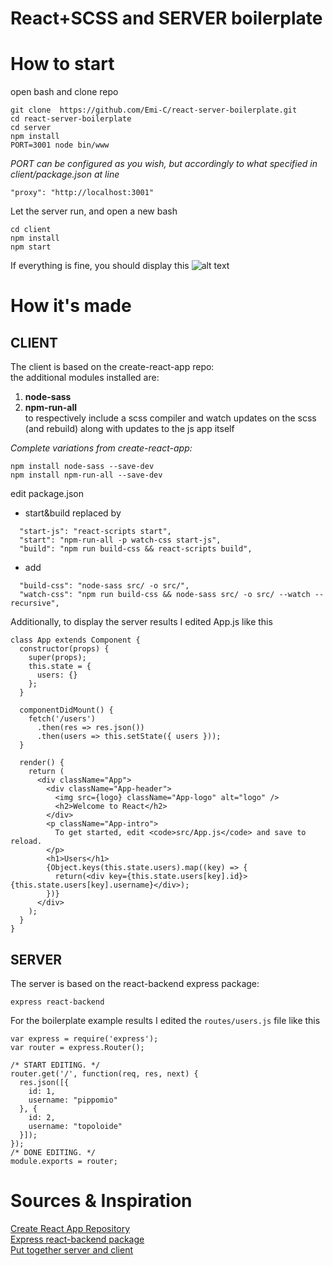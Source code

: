# **React+SCSS and SERVER boilerplate**

# How to start
open bash and clone repo  
```
git clone  https://github.com/Emi-C/react-server-boilerplate.git
cd react-server-boilerplate
cd server
npm install
PORT=3001 node bin/www
```
*PORT can be configured as you wish, but accordingly to what specified in client/package.json at line*
```
"proxy": "http://localhost:3001"
```

Let the server run, and open a new bash
```
cd client
npm install
npm start
```
If everything is fine, you should display this
![alt text](http://i67.tinypic.com/11r83f8.png "Working App")


# How it's made
## **CLIENT**
The client is based on the create-react-app repo:  
the additional modules installed are:  
  1. **node-sass**  
  2. **npm-run-all**  
to respectively include a scss compiler and watch updates on the scss (and rebuild) along with updates to the js app itself

*Complete variations from create-react-app:*  
```
npm install node-sass --save-dev
npm install npm-run-all --save-dev
```
edit package.json  
  - start&build replaced by  
  ```
    "start-js": "react-scripts start",
    "start": "npm-run-all -p watch-css start-js",
    "build": "npm run build-css && react-scripts build",
  ```
  - add  
  ```
    "build-css": "node-sass src/ -o src/",
    "watch-css": "npm run build-css && node-sass src/ -o src/ --watch --recursive",
  ```

Additionally, to display the server results I edited App.js like this  
```
class App extends Component {
  constructor(props) {
    super(props);
    this.state = {
      users: {}
    };
  }

  componentDidMount() {
    fetch('/users')
      .then(res => res.json())
      .then(users => this.setState({ users }));
  }

  render() {
    return (
      <div className="App">
        <div className="App-header">
          <img src={logo} className="App-logo" alt="logo" />
          <h2>Welcome to React</h2>
        </div>
        <p className="App-intro">
          To get started, edit <code>src/App.js</code> and save to reload.
        </p>
        <h1>Users</h1>
        {Object.keys(this.state.users).map((key) => {
          return(<div key={this.state.users[key].id}>{this.state.users[key].username}</div>);
        })}
      </div>
    );
  }
}
```

## **SERVER**
The server is based on the react-backend express package:  
```
express react-backend
```
For the boilerplate example results I edited the `routes/users.js` file like this  
```
var express = require('express');
var router = express.Router();

/* START EDITING. */
router.get('/', function(req, res, next) {
  res.json([{
  	id: 1,
  	username: "pippomio"
  }, {
  	id: 2,
  	username: "topoloide"
  }]);
});
/* DONE EDITING. */
module.exports = router;
```


# Sources & Inspiration  
[Create React App Repository](https://github.com/facebookincubator/create-react-app "Create React App")  
[Express react-backend package](https://expressjs.com/en/starter/generator.html "Lack of better official source")  
[Put together server and client](https://daveceddia.com/create-react-app-express-backend/ "Create React App with an Express Backend")  
